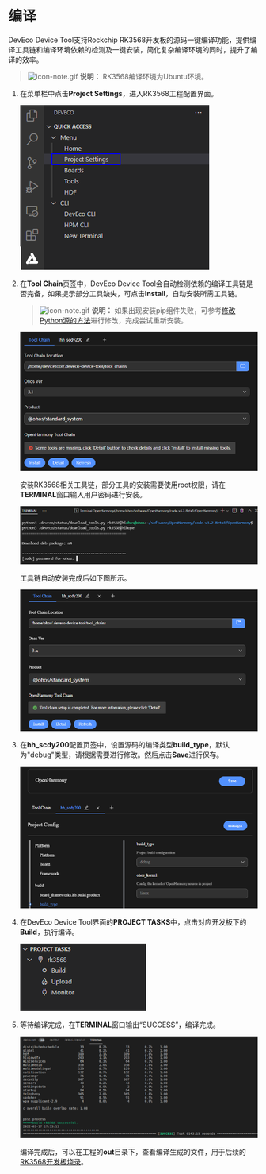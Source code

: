 # 编译


DevEco Device Tool支持Rockchip RK3568开发板的源码一键编译功能，提供编译工具链和编译环境依赖的检测及一键安装，简化复杂编译环境的同时，提升了编译的效率。


> ![icon-note.gif](public_sys-resources/icon-note.gif) **说明：**
> RK3568编译环境为Ubuntu环境。


1. 在菜单栏中点击**Project Settings**，进入RK3568工程配置界面。

   ![zh-cn_image_0000001327669509](figures/zh-cn_image_0000001327669509.png)

2. 在**Tool Chain**页签中，DevEco Device Tool会自动检测依赖的编译工具链是否完备，如果提示部分工具缺失，可点击**Install**，自动安装所需工具链。
   > ![icon-note.gif](public_sys-resources/icon-note.gif) **说明：**
   > 如果出现安装pip组件失败，可参考[修改Python源的方法](https://device.harmonyos.com/cn/docs/documentation/guide/ide-set-python-source-0000001227639986)进行修改，完成尝试重新安装。

   ![zh-cn_image_0000001292531806](figures/zh-cn_image_0000001292531806.png)

   安装RK3568相关工具链，部分工具的安装需要使用root权限，请在**TERMINAL**窗口输入用户密码进行安装。

   ![zh-cn_image_0000001327429541](figures/zh-cn_image_0000001327429541.png)

   工具链自动安装完成后如下图所示。

   ![zh-cn_image_0000001349388493](figures/zh-cn_image_0000001349388493.png)

3. 在**hh_scdy200**配置页签中，设置源码的编译类型**build_type**，默认为"debug"类型，请根据需要进行修改。然后点击**Save**进行保存。

   ![zh-cn_image_0000001276354454](figures/zh-cn_image_0000001276354454.png)

4. 在DevEco Device Tool界面的**PROJECT TASKS**中，点击对应开发板下的**Build**，执行编译。

   ![zh-cn_image_0000001265516901](figures/zh-cn_image_0000001265516901.png)

5. 等待编译完成，在**TERMINAL**窗口输出“SUCCESS”，编译完成。

   ![zh-cn_image_0000001307162054](figures/zh-cn_image_0000001307162054.png)

   编译完成后，可以在工程的**out**目录下，查看编译生成的文件，用于后续的[RK3568开发板烧录](quickstart-ide-3568-burn.md)。
